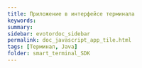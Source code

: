 ```yaml
---
title: Приложение в интерфейсе терминала
keywords:
summary:
sidebar: evotordoc_sidebar
permalink: doc_javascript_app_tile.html
tags: [Терминал, Java]
folder: smart_terminal_SDK
---
```


